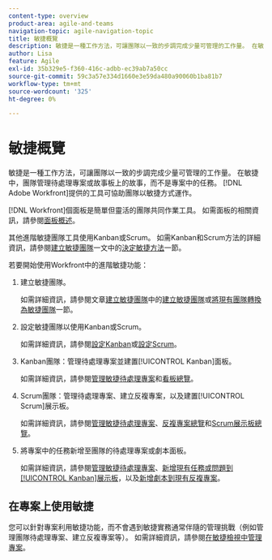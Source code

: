 ```yaml
---
content-type: overview
product-area: agile-and-teams
navigation-topic: agile-navigation-topic
title: 敏捷概覽
description: 敏捷是一種工作方法，可讓團隊以一致的步調完成少量可管理的工作量。 在敏捷中，團隊管理待處理專案或故事板上的故事，而不是專案中的任務。 [!DNL Adobe Workfront] 提供的工具可協助團隊以敏捷方式運作。
author: Lisa
feature: Agile
exl-id: 35b329e5-f360-416c-adbb-ec39ab7a50cc
source-git-commit: 59c3a57e334d1660e3e59da480a90060b1ba81b7
workflow-type: tm+mt
source-wordcount: '325'
ht-degree: 0%

---
```


# 敏捷概覽

敏捷是一種工作方法，可讓團隊以一致的步調完成少量可管理的工作量。 在敏捷中，團隊管理待處理專案或故事板上的故事，而不是專案中的任務。 [!DNL Adobe Workfront]提供的工具可協助團隊以敏捷方式運作。

[!DNL Workfront]個面板是簡單但靈活的團隊共同作業工具。 如需面板的相關資訊，請參閱[面板概述](../agile/boards-overview.md)。

其他進階敏捷團隊工具使用Kanban或Scrum。 如需Kanban和Scrum方法的詳細資訊，請參閱[建立敏捷團隊](../agile/get-started-with-agile-in-workfront/create-an-agile-team.md)一文中的[決定敏捷方法](../agile/get-started-with-agile-in-workfront/create-an-agile-team.md#deciding)一節。

若要開始使用Workfront中的進階敏捷功能：

1. 建立敏捷團隊。

   如需詳細資訊，請參閱文章[建立敏捷團隊](../agile/get-started-with-agile-in-workfront/create-an-agile-team.md)中的[建立敏捷團隊](../agile/get-started-with-agile-in-workfront/create-an-agile-team.md/#create-an-agile-team-1)或[將現有團隊轉換為敏捷團隊](../agile/get-started-with-agile-in-workfront/create-an-agile-team.md#converting-an-existing-team-into-an-agaile-team)一節。

1. 設定敏捷團隊以使用Kanban或Scrum。

   如需詳細資訊，請參閱[設定Kanban](../agile/get-started-with-agile-in-workfront/configure-kanban.md)或[設定Scrum](../agile/get-started-with-agile-in-workfront/configure-scrum.md)。

1. Kanban團隊：管理待處理專案並建置[!UICONTROL Kanban]面板。

   如需詳細資訊，請參閱[管理敏捷待處理專案](../agile/work-in-an-agile-environment/manage-the-agile-backlog.md)和[看板總覽](../agile/use-kanban-in-an-agile-team/kanban-overview.md)。

1. Scrum團隊：管理待處理專案、建立反複專案，以及建置[!UICONTROL Scrum]展示板。

   如需詳細資訊，請參閱[管理敏捷待處理專案](../agile/work-in-an-agile-environment/manage-the-agile-backlog.md)、[反複專案總覽](../agile/use-scrum-in-an-agile-team/iterations/iterations-overview.md)和[Scrum展示板總覽](../agile/use-scrum-in-an-agile-team/scrum-board/scrum-board-overview.md)。

1. 將專案中的任務新增至團隊的待處理專案或劇本面板。

   如需詳細資訊，請參閱[管理敏捷待處理專案](../agile/work-in-an-agile-environment/manage-the-agile-backlog.md)、[新增現有任務或問題到[!UICONTROL Kanban]展示板](../agile/use-kanban-in-an-agile-team/add-existing-tasks-or-issues-to-the-kanban-board.md)，以及[新增劇本到現有反複專案](../agile/use-scrum-in-an-agile-team/iterations/add-stories-to-existing-iteration.md)。

## 在專案上使用敏捷

您可以針對專案利用敏捷功能，而不會遇到敏捷實務通常伴隨的管理挑戰（例如管理團隊待處理專案、建立反複專案等）。 如需詳細資訊，請參閱[在敏捷檢視中管理專案](/help/quicksilver/manage-work/projects/manage-projects/manage-projects-in-agile-view.md)。
